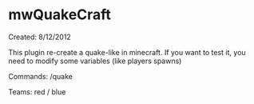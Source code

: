 mwQuakeCraft
============

Created: 8/12/2012

This plugin re-create a quake-like in minecraft.
If you want to test it, you need to modify some variables (like players spawns)

Commands:
/quake <team>

Teams: red / blue